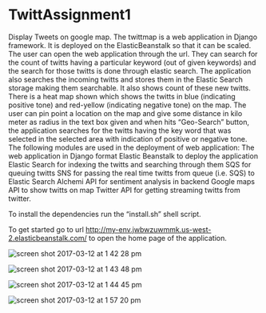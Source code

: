 # TwittAssignment1
Display Tweets on google map.
The twittmap is a web application in Django framework. It is deployed on the ElasticBeanstalk so that it can be scaled. The user can open the web application through the url. They can search for the count of  twitts having a particular keyword (out of given keywords) and the search for those twitts is done through elastic search. The application also searches the incoming twitts and stores them in the Elastic Search storage making them searchable. It also shows count of these new twitts.
There is a heat map shown which shows the twitts in blue (indicating positive tone) and red-yellow (indicating negative tone) on the map. The user can pin point a location on the map and give some distance in kilo meter as radius in the text box given and when hits “Geo-Search” button, the application searches for the twitts having the key word that was selected in the selected area with indication of positive or negative tone.
The following modules are used in the deployment of web application:
 The web application in Django format
Elastic Beanstalk to deploy the application
Elastic Search for indexing the twitts and searching through them
SQS for queuing twitts
SNS for passing the real time twitts from queue (i.e. SQS) to Elastic Search
Alchemi API for sentiment analysis in backend
Google maps API  to show twitts on map
Twitter API for getting streaming twitts from twitter.
 
To install the dependencies run the “install.sh” shell script.

To get started go to url http://my-env.jwbwzuwmmk.us-west-2.elasticbeanstalk.com/ to open the home page of the application.

![screen shot 2017-03-12 at 1 42 28 pm](https://cloud.githubusercontent.com/assets/22078080/23834422/9712b3ae-072c-11e7-82d9-4b304aa17d98.png)

![screen shot 2017-03-12 at 1 43 48 pm](https://cloud.githubusercontent.com/assets/22078080/23834397/3c10a86c-072c-11e7-9c8b-eefe25d99536.png)

![screen shot 2017-03-12 at 1 44 45 pm](https://cloud.githubusercontent.com/assets/22078080/23834395/3c0ff1d8-072c-11e7-84c4-c256e603b594.png)

![screen shot 2017-03-12 at 1 57 20 pm](https://cloud.githubusercontent.com/assets/22078080/23834393/3c0df482-072c-11e7-8c7d-3293ff61e9ac.png)




